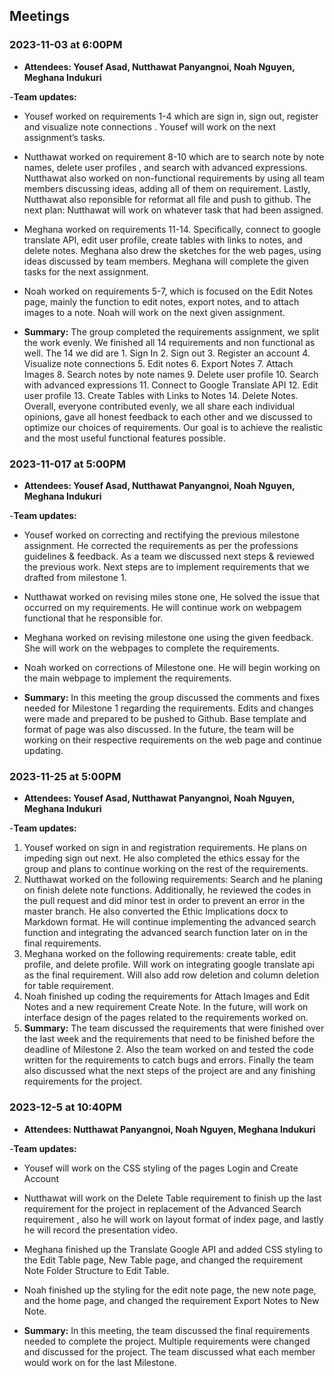 ## Meetings

### 2023-11-03 at 6:00PM
- **Attendees: Yousef Asad, Nutthawat Panyangnoi, Noah Nguyen, Meghana Indukuri**

-**Team updates:** 
- Yousef worked on requirements 1-4 which are sign in, sign out, register and visualize note connections . Yousef will work on the next assignment’s tasks. 

- Nutthawat worked on requirement 8-10 which are to search note by note names, delete user profiles , and search with advanced expressions. Nutthawat also worked on non-functional requirements by using all team members discussing ideas, adding all of them on requirement. Lastly, Nutthawat also reponsible for reformat all file and push to github. 
The next plan: Nutthawat will work on whatever task that had been assigned.

- Meghana worked on requirements 11-14. Specifically, connect to google translate API, edit user profile, create tables with links to notes, and delete notes. Meghana also drew the sketches for the web pages, using ideas discussed by team members. Meghana will complete the given tasks for the next assignment.

- Noah worked on requirements 5-7, which is focused on the Edit Notes page, mainly the function to edit notes, export notes, and to attach images to a note. Noah will work on the next given assignment.

- **Summary:**
 The group completed the requirements assignment, we split the work evenly. We finished all 14 requirements and non functional as well. The 14 we did are 1. Sign In 2. Sign out 3. Register an account 4. Visualize note connections 5. Edit notes 6. Export Notes 7. Attach Images 8. Search notes by note names 9. Delete user profile 10. Search with advanced expressions 11. Connect to Google Translate API 12. Edit user profile 13. Create Tables with Links to Notes 14. Delete Notes. Overall, everyone contributed evenly, we all share each individual opinions, gave all honest feedback to each other and we discussed to optimize our choices of requirements. Our goal is to achieve the realistic and the most useful functional features possible.

### 2023-11-017 at 5:00PM
- **Attendees: Yousef Asad, Nutthawat Panyangnoi, Noah Nguyen, Meghana Indukuri**

-**Team updates:** 

- Yousef worked on correcting and rectifying the previous milestone assignment. He corrected the requirements as per the professions guidelines & feedback. As a team we discussed next steps & reviewed the previous work. Next steps are to implement requirements that we drafted from milestone 1.

- Nutthawat worked on revising miles stone one, He solved the issue that occurred on my requirements. He will continue work on webpagem functional that he responsible for.

- Meghana worked on revising milestone one using the given feedback. She will work on the webpages to complete the requirements.

- Noah worked on corrections of Milestone one. He will begin working on the main webpage to implement the requirements.

- **Summary:**
In this meeting the group discussed the comments and fixes needed for Milestone 1 regarding the requirements. Edits and changes were made and prepared to be pushed to Github. Base template and format of page was also discussed. In the future, the team will be working on their respective requirements on the web page and continue updating.

### 2023-11-25 at 5:00PM

- **Attendees: Yousef Asad, Nutthawat Panyangnoi, Noah Nguyen, Meghana Indukuri**

-**Team updates:**

1. Yousef worked on sign in and registration requirements. He plans on impeding sign out next. He also completed the ethics essay for the group and plans to continue working on the rest of the requirements.
1. Nutthawat worked on the following requirements: Search and he planing on finish delete note functions. Additionally, he reviewed the codes in the pull request and did minor test in order to prevent an error in the master branch. He also converted the Ethic Implications docx to Markdown format. He will continue implementing  the advanced search function and integrating the advanced search function later on in the final requirements.
1. Meghana worked on the following requirements: create table, edit profile, and delete profile. Will work on integrating google translate api as the final requirement. Will also add row deletion and column deletion for table requirement.
1. Noah finished up coding the requirements for Attach Images and Edit Notes and a new requirement Create Note. In the future, will work on interface design of the pages related to the requirements worked on.
1. **Summary:**
The team discussed the requirements that were finished over the last week and the requirements that need to be finished before the deadline of Milestone 2. Also the team worked on and tested the code written for the requirements to catch bugs and errors. Finally the team also discussed what the next steps of the project are and any finishing requirements for the project.

### 2023-12-5 at 10:40PM
- **Attendees: Nutthawat Panyangnoi, Noah Nguyen, Meghana Indukuri**

-**Team updates:** 

- Yousef will work on the CSS styling of the pages Login and Create Account 

- Nutthawat will work on the Delete Table requirement to finish up the last requirement for the project in replacement of the Advanced Search requirement , also he will work on layout format of index page, and lastly he will record the presentation video. 

- Meghana finished up the Translate Google API and added CSS styling to the Edit Table page,	 New Table page, and changed the requirement Note Folder Structure to Edit Table.

- Noah finished up the styling for the edit note page, the new note page, and the home page, and changed the requirement Export Notes to New Note.

- **Summary:**
In this meeting, the team discussed the final requirements needed to complete the project. Multiple requirements were changed and discussed for the project. The team discussed what each member would work on for the last Milestone.

